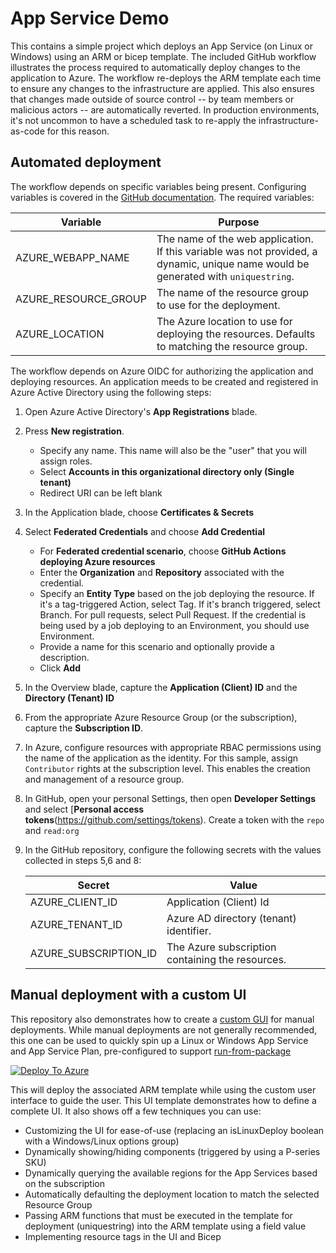 # App Service Demo

This contains a simple project which deploys an App Service (on Linux or Windows) using an ARM or bicep template. The included GitHub workflow illustrates the process required to automatically deploy changes to the application to Azure. The workflow re-deploys the ARM template each time to ensure any changes to the infrastructure are applied. This also ensures that changes made outside of source control -- by team members or malicious actors -- are automatically reverted. In production environments, it's not uncommon to have a scheduled task to re-apply the infrastructure-as-code for this reason.

## Automated deployment

The workflow depends on specific variables being present. Configuring variables is covered in the [GitHub documentation](https://docs.github.com/en/actions/learn-github-actions/variables). The required variables:

| Variable             | Purpose                                                                                                                           |
| -------------------- | --------------------------------------------------------------------------------------------------------------------------------- |
| AZURE_WEBAPP_NAME    | The name of the web application. If this variable was not provided, a dynamic, unique name would be generated with `uniquestring`.|
| AZURE_RESOURCE_GROUP | The name of the resource group to use for the deployment.                                                                         |
| AZURE_LOCATION       | The Azure location to use for deploying the resources. Defaults to matching the resource group.                                   |

The workflow depends on Azure OIDC for authorizing the application and deploying resources. An application meeds to be created and registered in Azure Active Directory using the following steps:

1. Open Azure Active Directory's **App Registrations** blade.
2. Press **New registration**.
   - Specify any name. This name will also be the "user" that you will assign roles.
   - Select **Accounts in this organizational directory only (Single tenant)**
   - Redirect URI can be left blank
3. In the Application blade, choose **Certificates & Secrets**
4. Select **Federated Credentials** and choose **Add Credential**
   - For **Federated credential scenario**, choose **GitHub Actions deploying Azure resources** 
   - Enter the **Organization** and **Repository** associated with the credential.
   - Specify an **Entity Type** based on the job deploying the resource. If it's a 
     tag-triggered Action, select Tag. If it's branch triggered, select Branch. 
     For pull requests, select Pull Request. If the credential is being used by a
     job deploying to an Environment, you should use Environment.
   - Provide a name for this scenario and optionally provide a description.
   - Click **Add**
5. In the Overview blade, capture the **Application (Client) ID** and the **Directory (Tenant) ID**
6. From the appropriate Azure Resource Group (or the subscription), capture the **Subscription ID**.
7. In Azure, configure resources with appropriate RBAC permissions using the name of the application as the identity. For this sample, assign `Contributor` rights at the subscription level. This enables the creation and management of a resource group.
8. In GitHub, open your personal Settings, then open **Developer Settings** and select [**Personal access tokens**(https://github.com/settings/tokens). Create a token with the `repo` and `read:org`
9. In the GitHub repository, configure the following secrets with the values collected in steps 5,6 and 8:

   | Secret                | Value                                             |
   | --------------------- |    ---------------------------------------------- |
   | AZURE_CLIENT_ID       | Application (Client)    Id                        |
   | AZURE_TENANT_ID       | Azure AD directory (tenant)    identifier.        |
   | AZURE_SUBSCRIPTION_ID | The Azure subscription containing the resources.  |

## Manual deployment with a custom UI

This repository also demonstrates how to create a [custom GUI](./env/main-ui.json) for manual deployments. While manual deployments are not generally recommended, this one can be used to quickly spin up a Linux or Windows App Service and App Service Plan, pre-configured to support [run-from-package](https://learn.microsoft.com/en-us/azure/app-service/deploy-run-package)

[![Deploy To Azure](https://aka.ms/deploytoazurebutton)](https://portal.azure.com/#blade/Microsoft_Azure_CreateUIDef/CustomDeploymentBlade/uri/https%3A%2F%2Fraw.githubusercontent.com%2Fkenmuse%2Fappservice-demo%2Fmain%2Fenv%2Fmain.json/uiFormDefinitionUri/https%3A%2F%2Fraw.githubusercontent.com%2Fkenmuse%2Fappservice-demo%2Fmain%2Fenv%2Fmain-ui.json)

This will deploy the associated ARM template while using the custom user interface to guide the user. This UI template demonstrates how to define a complete UI. It also shows off a few techniques you can use:

- Customizing the UI for ease-of-use (replacing an isLinuxDeploy boolean with a Windows/Linux options group)
- Dynamically showing/hiding components (triggered by using a P-series SKU)
- Dynamically querying the available regions for the App Services based on the subscription
- Automatically defaulting the deployment location to match the selected Resource Group
- Passing ARM functions that must be executed in the template for deployment (uniquestring) into the ARM template using a field value
- Implementing resource tags in the UI and Bicep

